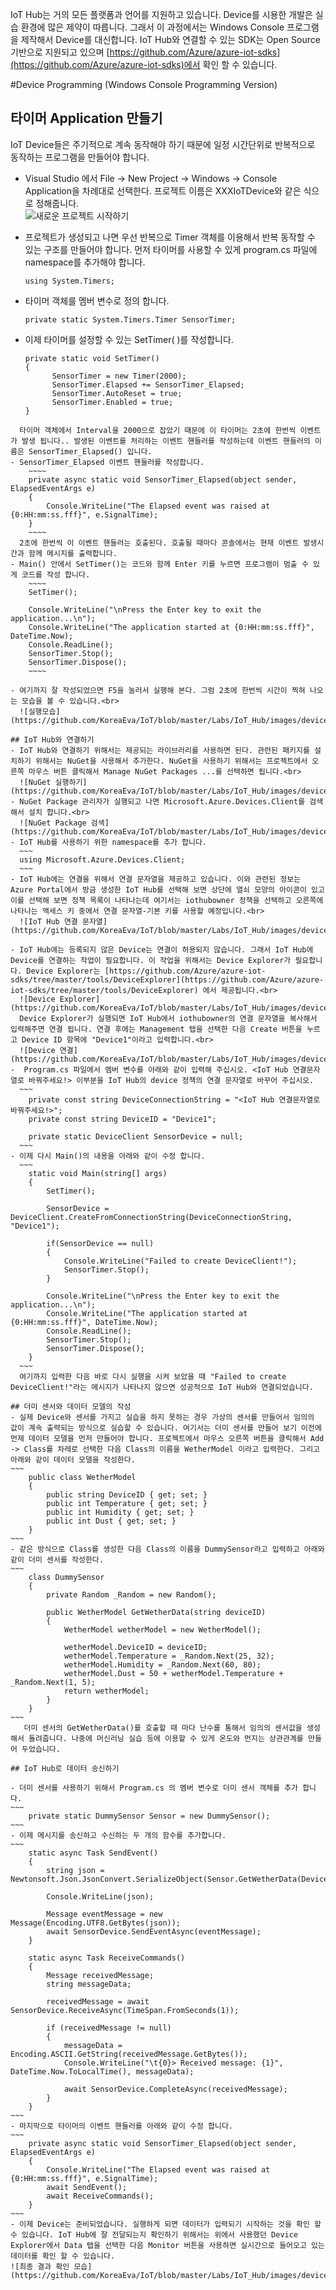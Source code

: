 ﻿IoT Hub는 거의 모든 플랫폼과 언어를 지원하고 있습니다. Device를 시용한 개발은 실습 환경에 많은 제약이 따릅니다. 그래서 이 과정에서는 Windows Console 프로그램을 제작해서 Device를 대신합니다. IoT Hub와 연결할 수 있는 SDK는 Open Source 기반으로 지원되고 있으며 [https://github.com/Azure/azure-iot-sdks](https://github.com/Azure/azure-iot-sdks)에서 확인 할 수 있습니다. 

#Device Programming  (Windows Console Programming Version)


## 타이머 Application 만들기
IoT Device들은 주기적으로 계속 동작해야 하기 때문에 일정 시간단위로 반복적으로 동작하는 프로그램을 만들어야 합니다.  

- Visual Studio 에서 File -> New Project -> Windows -> Console Application을 차례대로 선택한다. 프로젝트 이름은 XXXIoTDevice와 같은 식으로 정해줍니다.<br>
  ![새로운 프로젝트 시작하기](https://github.com/KoreaEva/IoT/blob/master/Labs/IoT_Hub/images/device001.PNG)

- 프로젝트가 생성되고 나면 우선 반복으로 Timer 객체를 이용해서 반복 동작할 수 있는 구조를 만들어야 합니다. 
  먼저 타이머를 사용할 수 있게 program.cs 파일에 namespace를 추가해야 합니다. 

  ~~~~
  using System.Timers;
  ~~~~

- 타이머 객체를 멤버 변수로 정의 합니다.

  ~~~~
  private static System.Timers.Timer SensorTimer;
  ~~~~

- 이제 타이머를 설정할 수 있는 SetTimer( )를 작성합니다.
  ~~~~
  private static void SetTimer()
  {
        SensorTimer = new Timer(2000);
        SensorTimer.Elapsed += SensorTimer_Elapsed;
        SensorTimer.AutoReset = true;
        SensorTimer.Enabled = true;
  } 
~~~~
  타이머 객체에서 Interval을 2000으로 잡았기 때문에 이 타이머는 2초에 한번씩 이벤트가 발생 됩니다.. 발생된 이벤트를 처리하는 이벤트 핸들러를 작성하는데 이벤트 핸들러의 이름은 SensorTimer_Elapsed() 입니다. 
- SensorTimer_Elapsed 이벤트 핸들러를 작성합니다.
    ~~~~
    private async static void SensorTimer_Elapsed(object sender, ElapsedEventArgs e)
    {
        Console.WriteLine("The Elapsed event was raised at {0:HH:mm:ss.fff}", e.SignalTime);
    }
    ~~~~
  2초에 한번씩 이 이벤트 핸들러는 호출된다. 호출될 때마다 콘솔에서는 현재 이벤트 발생시간과 함께 메시지를 출력합니다.
- Main() 안에서 SetTimer()는 코드와 함께 Enter 키를 누르면 프로그램이 멈출 수 있게 코드를 작성 합니다.
    ~~~~
    SetTimer();

    Console.WriteLine("\nPress the Enter key to exit the application...\n");
    Console.WriteLine("The application started at {0:HH:mm:ss.fff}", DateTime.Now);
    Console.ReadLine();
    SensorTimer.Stop();
    SensorTimer.Dispose();
    ~~~~

- 여기까지 잘 작성되었으면 F5을 눌러서 실행해 본다. 그럼 2초에 한번씩 시간이 찍혀 나오는 모습을 볼 수 있습니다.<br>
  ![실행모습](https://github.com/KoreaEva/IoT/blob/master/Labs/IoT_Hub/images/device002.PNG)

## IoT Hub와 연결하기 
- IoT Hub와 연결하기 위해서는 제공되는 라이브러리를 사용하면 된다. 관련된 패키지를 설치하기 위해서는 NuGet을 사용해서 추가한다. NuGet을 사용하기 위해서는 프로젝트에서 오른쪽 마우스 버튼 클릭해서 Manage NuGet Packages ...를 선택하면 됩니다.<br> 
  ![NuGet 실행하기](https://github.com/KoreaEva/IoT/blob/master/Labs/IoT_Hub/images/device003.PNG)
- NuGet Package 관리자가 실행되고 나면 Microsoft.Azure.Devices.Client를 검색해서 설치 합니다.<br>    
  ![NuGet Package 검색](https://github.com/KoreaEva/IoT/blob/master/Labs/IoT_Hub/images/device004.PNG)
- IoT Hub를 사용하기 위한 namespace를 추가 합니다.
  ~~~
  using Microsoft.Azure.Devices.Client;
  ~~~
- IoT Hub에는 연결을 위해서 연결 문자열을 제공하고 있습니다. 이와 관련된 정보는 Azure Portal에서 방금 생성한 IoT Hub를 선택해 보면 상단에 열쇠 모양의 아이콘이 있고 이를 선택해 보면 정책 목록이 나타나는데 여기서는 iothubowner 정책을 선택하고 오른쪽에 나타나는 액세스 키 중에서 연결 문자열-기본 키를 사용할 예정입니다.<br>
  ![IoT Hub 연결 문자열](https://github.com/KoreaEva/IoT/blob/master/Labs/IoT_Hub/images/device005.PNG)

- IoT Hub에는 등록되지 않은 Device는 연결이 허용되지 않습니다. 그래서 IoT Hub에 Device를 연결하는 작업이 필요합니다. 이 작업을 위해서는 Device Explorer가 필요합니다. Device Explorer는 [https://github.com/Azure/azure-iot-sdks/tree/master/tools/DeviceExplorer](https://github.com/Azure/azure-iot-sdks/tree/master/tools/DeviceExplorer) 에서 제공됩니다.<br>
  ![Device Explorer](https://github.com/KoreaEva/IoT/blob/master/Labs/IoT_Hub/images/device006.PNG)
  Device Explorer가 실행되면 IoT Hub에서 iothubowner의 연결 문자열을 복사해서 입력해주면 연결 됩니다. 연결 후에는 Management 탭을 선택한 다음 Create 버튼을 누르고 Device ID 항목에 "Device1"이라고 입력합니다.<br> 
  ![Device 연결](https://github.com/KoreaEva/IoT/blob/master/Labs/IoT_Hub/images/device007.PNG)
-  Program.cs 파일에서 멤버 변수를 아래와 같이 입력해 주십시오. <IoT Hub 연결문자열로 바꿔주세요!> 이부분을 IoT Hub의 device 정책의 연결 문자열로 바꾸어 주십시오. 
  ~~~
    private const string DeviceConnectionString = "<IoT Hub 연결문자열로 바꿔주세요!>";
    private const string DeviceID = "Device1";

    private static DeviceClient SensorDevice = null;
  ~~~
- 이제 다시 Main()의 내용을 아래와 같이 수정 합니다. 
  ~~~
    static void Main(string[] args)
    {
        SetTimer();

        SensorDevice = DeviceClient.CreateFromConnectionString(DeviceConnectionString, "Device1");

        if(SensorDevice == null)
        {
            Console.WriteLine("Failed to create DeviceClient!");
            SensorTimer.Stop();
        }

        Console.WriteLine("\nPress the Enter key to exit the application...\n");
        Console.WriteLine("The application started at {0:HH:mm:ss.fff}", DateTime.Now);
        Console.ReadLine();
        SensorTimer.Stop();
        SensorTimer.Dispose();
    }
  ~~~
  여기까지 입력한 다음 바로 다시 실행을 시켜 보았을 때 "Failed to create DeviceClient!"라는 메시지가 나타나지 않으면 성공적으로 IoT Hub와 연결되었습니다. 

## 더미 센서와 데이터 모델의 작성
- 실제 Device와 센서를 가지고 실습을 하지 못하는 경우 가상의 센서를 만들어서 임의의 값이 계속 출력되는 방식으로 실습할 수 있습니다. 여기서는 더미 센서를 만들어 보기 이전에 먼제 데이터 모델을 먼저 만들어야 합니다. 프로젝트에서 마우스 오른쪽 버튼을 클릭해서 Add -> Class를 차레로 선택한 다음 Class의 이름을 WetherModel 이라고 입력한다. 그리고 아래와 같이 데이터 모델을 작성한다. 
~~~
    public class WetherModel
    {
        public string DeviceID { get; set; }
        public int Temperature { get; set; }
        public int Humidity { get; set; }
        public int Dust { get; set; }
    }
~~~ 
- 같은 방식으로 Class를 생성한 다음 Class의 이름을 DummySensor라고 입력하고 아래와 같이 더미 센서를 작성한다. 
~~~
    class DummySensor
    {
        private Random _Random = new Random();

        public WetherModel GetWetherData(string deviceID)
        {
            WetherModel wetherModel = new WetherModel();

            wetherModel.DeviceID = deviceID;
            wetherModel.Temperature = _Random.Next(25, 32);
            wetherModel.Humidity = _Random.Next(60, 80);
            wetherModel.Dust = 50 + wetherModel.Temperature + _Random.Next(1, 5);
            return wetherModel;
        }
    }
~~~
   더미 센서의 GetWetherData()를 호출할 때 마다 난수를 통해서 임의의 센서값을 생성해서 돌려줍니다. 나중에 머신러닝 실습 등에 이용할 수 있게 온도와 먼지는 상관관계를 만들어 두었습니다.

## IoT Hub로 데이터 송신하기 

- 더미 센서를 사용하기 위해서 Program.cs 의 멤버 변수로 더미 센서 객체를 추가 합니다.
~~~
    private static DummySensor Sensor = new DummySensor();
~~~
- 이제 메시지를 송신하고 수신하는 두 개의 함수를 추가합니다. 
~~~
    static async Task SendEvent()
    {
        string json = Newtonsoft.Json.JsonConvert.SerializeObject(Sensor.GetWetherData(DeviceID));

        Console.WriteLine(json);

        Message eventMessage = new Message(Encoding.UTF8.GetBytes(json));
        await SensorDevice.SendEventAsync(eventMessage);
    }

    static async Task ReceiveCommands()
    {
        Message receivedMessage;
        string messageData;

        receivedMessage = await SensorDevice.ReceiveAsync(TimeSpan.FromSeconds(1));

        if (receivedMessage != null)
        {
            messageData = Encoding.ASCII.GetString(receivedMessage.GetBytes());
            Console.WriteLine("\t{0}> Received message: {1}", DateTime.Now.ToLocalTime(), messageData);

            await SensorDevice.CompleteAsync(receivedMessage);
        }
    }
~~~
- 마지막으로 타이머의 이벤트 핸들러를 아래와 같이 수정 합니다. 
~~~
    private async static void SensorTimer_Elapsed(object sender, ElapsedEventArgs e)
    {
        Console.WriteLine("The Elapsed event was raised at {0:HH:mm:ss.fff}", e.SignalTime);
        await SendEvent();
        await ReceiveCommands();
    }
~~~
- 이제 Device는 준비되었습니다. 실행하게 되면 데이터가 입력되기 시작하는 것을 확인 할 수 있습니다. IoT Hub에 잘 전달되는지 확인하기 위해서는 위에서 사용했던 Device Explorer에서 Data 탭을 선택한 다음 Monitor 버튼을 사용하면 실시간으로 들어오고 있는 데이터를 확인 할 수 있습니다. 
![최종 결과 확인 모습](https://github.com/KoreaEva/IoT/blob/master/Labs/IoT_Hub/images/device008.PNG)